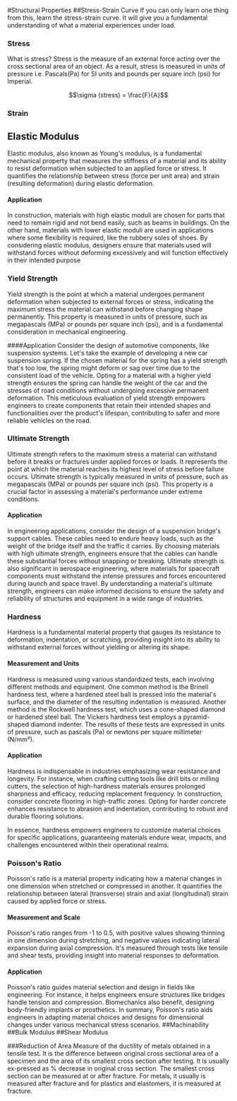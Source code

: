 #Structural Properties
##Stress-Strain Curve
If you can only learn one thing from this, learn the stress-strain curve. It will give you a fundamental understanding of what a material experiences under load.
### Stress
What is stress? Stress is the measure of an external force acting over the cross sectional area of an object. As a result, stress is measured in units of pressure i.e. Pascals(Pa) for SI units and pounds per square inch (psi) for Imperial.  

$$\sigma (stress) = \frac{F}{A}$$

### Strain 

## Elastic Modulus
Elastic modulus, also known as Young's modulus, is a fundamental mechanical property that measures the stiffness of a material and its ability to resist deformation when subjected to an applied force or stress. It quantifies the relationship between stress (force per unit area) and strain (resulting deformation) during elastic deformation.

#### Application
In construction, materials with high elastic moduli are chosen for parts that need to remain rigid and not bend easily, such as beams in buildings. On the other hand, materials with lower elastic moduli are used in applications where some flexibility is required, like the rubbery soles of shoes. By considering elastic modulus, designers ensure that materials used will withstand forces without deforming excessively and will function effectively in their intended purpose

### Yield Strength
Yield strength is the point at which a material undergoes permanent deformation when subjected to external forces or stress, indicating the maximum stress the material can withstand before changing shape permanently. This property is measured in units of pressure, such as megapascals (MPa) or pounds per square inch (psi), and is a fundamental consideration in mechanical engineering.

####Application
Consider the design of automotive components, like suspension systems. Let's take the example of developing a new car suspension spring. If the chosen material for the spring has a yield strength that's too low, the spring might deform or sag over time due to the consistent load of the vehicle. Opting for a material with a higher yield strength ensures the spring can handle the weight of the car and the stresses of road conditions without undergoing excessive permanent deformation. This meticulous evaluation of yield strength empowers engineers to create components that retain their intended shapes and functionalities over the product's lifespan, contributing to safer and more reliable vehicles on the road.


### Ultimate Strength
Ultimate strength refers to the maximum stress a material can withstand before it breaks or fractures under applied forces or loads. It represents the point at which the material reaches its highest level of stress before failure occurs. Ultimate strength is typically measured in units of pressure, such as megapascals (MPa) or pounds per square inch (psi). This property is a crucial factor in assessing a material's performance under extreme conditions.

#### Application
In engineering applications, consider the design of a suspension bridge's support cables. These cables need to endure heavy loads, such as the weight of the bridge itself and the traffic it carries. By choosing materials with high ultimate strength, engineers ensure that the cables can handle these substantial forces without snapping or breaking. Ultimate strength is also significant in aerospace engineering, where materials for spacecraft components must withstand the intense pressures and forces encountered during launch and space travel. By understanding a material's ultimate strength, engineers can make informed decisions to ensure the safety and reliability of structures and equipment in a wide range of industries.


### Hardness
Hardness is a fundamental material property that gauges its resistance to deformation, indentation, or scratching, providing insight into its ability to withstand external forces without yielding or altering its shape.

#### Measurement and Units
Hardness is measured using various standardized tests, each involving different methods and equipment. One common method is the Brinell hardness test, where a hardened steel ball is pressed into the material's surface, and the diameter of the resulting indentation is measured. Another method is the Rockwell hardness test, which uses a cone-shaped diamond or hardened steel ball. The Vickers hardness test employs a pyramid-shaped diamond indenter. The results of these tests are expressed in units of pressure, such as pascals (Pa) or newtons per square millimeter (N/mm²).

#### Application
Hardness is indispensable in industries emphasizing wear resistance and longevity. For instance, when crafting cutting tools like drill bits or milling cutters, the selection of high-hardness materials ensures prolonged sharpness and efficacy, reducing replacement frequency. In construction, consider concrete flooring in high-traffic zones. Opting for harder concrete enhances resistance to abrasion and indentation, contributing to robust and durable flooring solutions.

In essence, hardness empowers engineers to customize material choices for specific applications, guaranteeing materials endure wear, impacts, and challenges encountered within their operational realms.

### Poisson's Ratio
Poisson's ratio is a material property indicating how a material changes in one dimension when stretched or compressed in another. It quantifies the relationship between lateral (transverse) strain and axial (longitudinal) strain caused by applied force or stress.

#### Measurement and Scale
Poisson's ratio ranges from -1 to 0.5, with positive values showing thinning in one dimension during stretching, and negative values indicating lateral expansion during axial compression. It's measured through tests like tensile and shear tests, providing insight into material responses to deformation.

#### Application
Poisson's ratio guides material selection and design in fields like engineering. For instance, it helps engineers ensure structures like bridges handle tension and compression. Biomechanics also benefit, designing body-friendly implants or prosthetics. In summary, Poisson's ratio aids engineers in adapting material choices and designs for dimensional changes under various mechanical stress scenarios.
##Machinability
##Bulk Modulus
##Shear Modulus

###Reduction of Area
Measure of the ductility of metals obtained in a tensile test. It is the difference between original cross sectional area of a specimen and the area of its smallest cross section after testing. It is usually ex-pressed as % decrease in original cross section. The smallest cross section can be measured at or after fracture. For metals, it usually is measured after fracture and for plastics and elastomers, it is measured at fracture.
